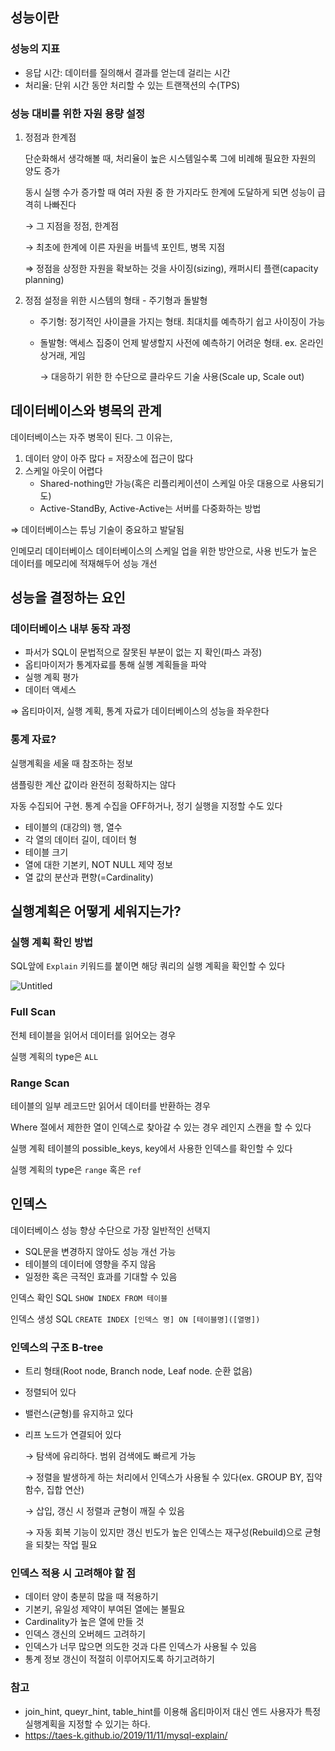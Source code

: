 ## 성능이란

### 성능의 지표

- 응답 시간: 데이터를 질의해서 결과를 얻는데 걸리는 시간
- 처리율: 단위 시간 동안 처리할 수 있는 트랜잭션의 수(TPS)

### 성능 대비를 위한 자원 용량 설정

1. 정점과 한계점
    
    단순화해서 생각해볼 때, 처리율이 높은 시스템일수록 그에 비례해 필요한 자원의 양도 증가
    
    동시 실행 수가 증가할 때 여러 자원 중 한 가지라도 한계에 도달하게 되면 성능이 급격히 나빠진다
    
    → 그 지점을 정점, 한계점
    
    → 최초에 한계에 이른 자원을 버틀넥 포인트, 병목 지점
    
    ⇒ 정점을 상정한 자원을 확보하는 것을 사이징(sizing), 캐퍼시티 플랜(capacity planning)
    
2. 정점 설정을 위한 시스템의 형태 - 주기형과 돌발형
    - 주기형: 정기적인 사이클을 가지는 형태. 최대치를 예측하기 쉽고 사이징이 가능
    - 돌발형: 액세스 집중이 언제 발생할지 사전에 예측하기 어려운 형태. ex. 온라인 상거래, 게임
        
        → 대응하기 위한 한 수단으로 클라우드 기술 사용(Scale up, Scale out)
        

## 데이터베이스와 병목의 관계

데이터베이스는 자주 병목이 된다. 그 이유는,

1. 데이터 양이 아주 많다 = 저장소에 접근이 많다
2. 스케일 아웃이 어렵다
    - Shared-nothing만 가능(혹은 리플리케이션이 스케일 아웃 대용으로 사용되기도)
    - Active-StandBy, Active-Active는 서버를 다중화하는 방법

⇒ 데이터베이스는 튜닝 기술이 중요하고 발달됨

인메모리 데이터베이스
데이터베이스의 스케일 업을 위한 방안으로, 사용 빈도가 높은 데이터를 메모리에 적재해두어 성능 개선

## 성능을 결정하는 요인

### 데이터베이스 내부 동작 과정

- 파서가 SQL이 문법적으로 잘못된 부분이 없는 지 확인(파스 과정)
- 옵티마이저가 통계자료를 통해 실혱 계획들을 파악
- 실행 계획 평가
- 데이터 액세스

⇒ 옵티마이저, 실행 계획, 통계 자료가 데이터베이스의 성능을 좌우한다

### 통계 자료?

실행계획을 세울 때 참조하는 정보

샘플링한 계산 값이라 완전히 정확하지는 않다

자동 수집되어 구현. 통계 수집을 OFF하거나, 정기 실행을 지정할 수도 있다

- 테이블의 (대강의) 행, 열수
- 각 열의 데이터 길이, 데이터 형
- 테이블 크기
- 열에 대한 기본키, NOT NULL 제약 정보
- 열 값의 분산과 편향(=Cardinality)

## 실행계획은 어떻게 세워지는가?

### 실행 계획 확인 방법

SQL앞에 `Explain` 키워드를 붙이면 해당 쿼리의 실행 계획을 확인할 수 있다

![Untitled](https://taes-k.github.io/images//posts/2019-11-11-mysql-explain/1.png)
### Full Scan

전체 테이블을 읽어서 데이터를 읽어오는 경우

실행 계획의 type은 `ALL`

### Range Scan

테이블의 일부 레코드만 읽어서 데이터를 반환하는 경우

Where 절에서 제한한 열이 인덱스로 찾아갈 수 있는 경우 레인지 스캔을 할 수 있다

실행 계획 테이블의 possible_keys, key에서 사용한 인덱스를 확인할 수 있다

실행 계획의 type은 `range` 혹은 `ref`

## 인덱스

데이터베이스 성능 향상 수단으로 가장 일반적인 선택지

- SQL문을 변경하지 않아도 성능 개선 가능
- 테이블의 데이터에 영향을 주지 않음
- 일정한 혹은 극적인 효과를 기대할 수 있음

인덱스 확인 SQL `SHOW INDEX FROM 테이블`

인덱스 생성 SQL `CREATE INDEX [인덱스 명] ON [테이블명]([열명])`

### 인덱스의 구조 B-tree

- 트리 형태(Root node, Branch node, Leaf node. 순환 없음)
- 정렬되어 있다
- 밸런스(균형)를 유지하고 있다
- 리프 노드가 연결되어 있다
    
    → 탐색에 유리하다. 범위 검색에도 빠르게 가능
    
    → 정렬을 발생하게 하는 처리에서 인덱스가 사용될 수 있다(ex. GROUP BY, 집약 함수, 집합 연산)
    
    → 삽입, 갱신 시 정렬과 균형이 깨질 수 있음
    
    → 자동 회복 기능이 있지만 갱신 빈도가 높은 인덱스는 재구성(Rebuild)으로 균형을 되찾는 작업 필요
    

### 인덱스 적용 시 고려해야 할 점

- 데이터 양이 충분히 많을 때 적용하기
- 기본키, 유일성 제약이 부여된 열에는 불필요
- Cardinality가 높은 열에 만들 것
- 인덱스 갱신의 오버헤드 고려하기
- 인덱스가 너무 많으면 의도한 것과 다른 인덱스가 사용될 수 있음
- 통계 정보 갱신이 적절히 이루어지도록 하기고려하기

### 참고
- join_hint, queyr_hint, table_hint를 이용해 옵티마이저 대신 엔드 사용자가 특정 실행계획을 지정할 수 있기는 하다.
- https://taes-k.github.io/2019/11/11/mysql-explain/
